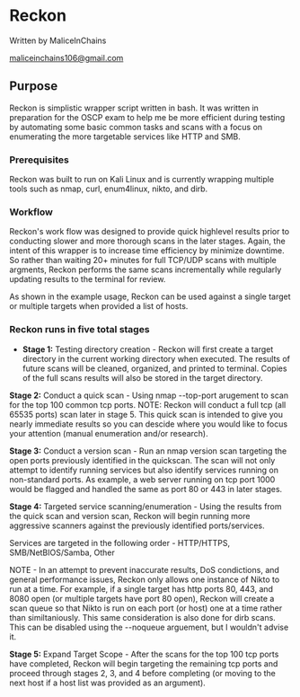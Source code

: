 # Reckon
Written by MaliceInChains

maliceinchains106@gmail.com

## Purpose
Reckon is simplistic wrapper script written in bash. It was written in preparation for the OSCP exam to help me be more efficient during testing by automating some basic common tasks and scans with a focus on enumerating the more targetable services like HTTP and SMB. 

### Prerequisites
Reckon was built to run on Kali Linux and is currently wrapping multiple tools such as nmap, curl, enum4linux, nikto, and dirb.  

### Workflow
Reckon's work flow was designed to provide quick highlevel results prior to conducting slower and more thorough scans in the later stages. Again, the intent of this wrapper is to increase time efficiency by minimize downtime. So rather than waiting 20+ minutes for full TCP/UDP scans with multiple argments, Reckon performs the same scans incrementally while regularly updating results to the terminal for review.

As shown in the example usage, Reckon can be used against a single target or multiple targets when provided a list of hosts. 

### Reckon runs in five total stages

* <b>Stage 1:</b> Testing directory creation - Reckon will first create a target directory in the current working directory when executed. The results of future scans will be cleaned, organized, and printed to terminal. Copies of the full scans results will also be stored in the target directory.

<b>Stage 2:</b> Conduct a quick scan - Using nmap --top-port arugement to scan for the top 100 common tcp ports. NOTE: Reckon will conduct a full tcp (all 65535 ports) scan later in stage 5. This quick scan is intended to give you nearly immediate results so you can descide where you would like to focus your attention (manual enumeration and/or research).

<b>Stage 3:</b> Conduct a version scan - Run an nmap version scan targeting the open ports previously identified in the quickscan. The scan will not only attempt to identify running services but also identify services running on non-standard ports. As example, a web server running on tcp port 1000 would be flagged and handled the same as port 80 or 443 in later stages.

<b>Stage 4:</b> Targeted service scanning/enumeration - Using the results from the quick scan and version scan, Reckon will begin running more aggressive scanners against the previously identified ports/services.

Services are targeted in the following order - HTTP/HTTPS, SMB/NetBIOS/Samba, Other

NOTE - In an attempt to prevent inaccurate results, DoS condictions, and general performance issues, Reckon only allows one instance of Nikto to run at a time. For example, if a single target has http ports 80, 443, and 8080 open (or multiple targets have port 80 open), Reckon will create a scan queue so that Nikto is run on each port (or host) one at a time rather than similtaniously. This same consideration is also done for dirb scans. This can be disabled using the --noqueue arguement, but I wouldn't advise it.

<b>Stage 5:</b> Expand Target Scope - After the scans for the top 100 tcp ports have completed, Reckon will begin targeting the remaining tcp ports and proceed through stages 2, 3, and 4 before completing (or moving to the next host if a host list was provided as an argument).

